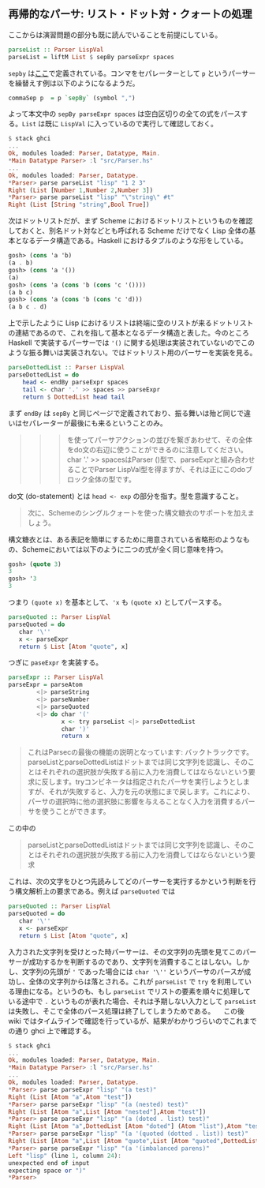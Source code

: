 ## 再帰的なパーサ: リスト・ドット対・クォートの処理

ここからは演習問題の部分も既に読んでいることを前提にしている。

```haskell
parseList :: Parser LispVal
parseList = liftM List $ sepBy parseExpr spaces
```

`sepby` は[ここ](https://hackage.haskell.org/package/parsec-3.1.11/docs/Text-Parsec-Combinator.html)で定義されている。コンマをセパレーターとして `p` というパーサーを繰替えす例は以下のようになるようだ。

```haskell
commaSep p  = p `sepBy` (symbol ",")
```

よって本文中の `sepBy parseExpr spaces` は空白区切りの全ての式をパースする。`List` は既に `LispVal` に入っているので実行して確認しておく。

```haskell
$ stack ghci
...
Ok, modules loaded: Parser, Datatype, Main.
*Main Datatype Parser> :l "src/Parser.hs"
...
Ok, modules loaded: Parser, Datatype.
*Parser> parse parseList "lisp" "1 2 3"
Right (List [Number 1,Number 2,Number 3])
*Parser> parse parseList "lisp" "\"string\" #t"
Right (List [String "string",Bool True])
```

次はドットリストだが、まず Scheme におけるドットリストというものを確認しておくと、別名ドット対などとも呼ばれる Scheme だけでなく Lisp 全体の基本となるデータ構造である。Haskell におけるタプルのような形をしている。

```scheme
gosh> (cons 'a 'b)
(a . b)
gosh> (cons 'a '())
(a)
gosh> (cons 'a (cons 'b (cons 'c '())))
(a b c)
gosh> (cons 'a (cons 'b (cons 'c 'd)))
(a b c . d)
```

上で示したように Lisp におけるリストは終端に空のリストが来るドットリストの連結であるので、これを指して基本となるデータ構造と表した。今のところ Haskell で実装するパーサーでは `'()` に関する処理は実装されていないのでこのような振る舞いは実装されない。ではドットリスト用のパーサーを実装を見る。

```haskell
parseDottedList :: Parser LispVal
parseDottedList = do
    head <- endBy parseExpr spaces
    tail <- char '.' >> spaces >> parseExpr
    return $ DottedList head tail
```

まず `endBy` は `sepBy` と同じページで定義されており、振る舞いは殆ど同じで違いはセパレーターが最後にも来るということのみ。

> >>を使ってパーサアクションの並びを繋ぎあわせて、その全体をdo文の右辺に使うことができるのに注意してください。char '.' >> spacesはParser ()型で、parseExprと組み合わせることでParser LispVal型を得ますが、それは正にこのdoブロック全体の型です。

do文 (do-statement) とは `head <- exp` の部分を指す。型を意識すること。

> 次に、Schemeのシングルクォートを使った構文糖衣のサポートを加えましょう。

構文糖衣とは、ある表記を簡単にするために用意されている省略形のようなもの、Schemeにおいては以下のように二つの式が全く同じ意味を持つ。

```scheme
gosh> (quote 3)
3
gosh> '3
3
```

つまり `(quote x)` を基本として、`'x` も `(quote x)` としてパースする。

```haskell
parseQuoted :: Parser LispVal
parseQuoted = do
   char '\''
   x <- parseExpr
   return $ List [Atom "quote", x]
```

つぎに `paseExpr` を実装する。

<!-- 演習無し状態に切り替え -->
```haskell
parseExpr :: Parser LispVal
parseExpr = parseAtom
        <|> parseString
        <|> parseNumber
        <|> parseQuoted
        <|> do char '('
               x <- try parseList <|> parseDottedList
               char ')'
               return x
```

> これはParsecの最後の機能の説明となっています: バックトラックです。 parseListとparseDottedListはドットまでは同じ文字列を認識し、そのことはそれぞれの選択肢が失敗する前に入力を消費してはならないという要求に反します。tryコンビネータは指定されたパーサを実行しようとしますが、それが失敗すると、入力を元の状態にまで戻します。これにより、パーサの選択時に他の選択肢に影響を与えることなく入力を消費するパーサを使うことができます。

この中の

> parseListとparseDottedListはドットまでは同じ文字列を認識し、そのことはそれぞれの選択肢が失敗する前に入力を消費してはならないという要求

これは、次の文字をひとつ先読みしてどのパーサーを実行するかという判断を行う構文解析上の要求である。例えば `parseQuoted` では

```haskell
parseQuoted :: Parser LispVal
parseQuoted = do
   char '\''
   x <- parseExpr
   return $ List [Atom "quote", x]
```

入力された文字列を受けとった時パーサーは、その文字列の先頭を見てこのパーサーが成功するかを判断するのであり、文字列を消費することはしない。しかし、文字列の先頭が `'` であった場合には `char '\''` というパーサのパースが成功し、全体の文字列からは落とされる。これが `parseList` で `try` を利用している理由になる。というのも、もし `parseList` でリストの要素を順々に処理している途中で `.` というものが表れた場合、それは予期しない入力として `parseList` は失敗し、そこで全体のパース処理は終了してしまうためである。
　この後 wiki ではタイムラインで確認を行っているが、結果がわかりづらいのでこれまでの通り ghci 上で確認する。

```haskell
$ stack ghci
...
Ok, modules loaded: Parser, Datatype, Main.
*Main Datatype Parser> :l "src/Parser.hs"
...
Ok, modules loaded: Parser, Datatype.
*Parser> parse parseExpr "lisp" "(a test)"
Right (List [Atom "a",Atom "test"])
*Parser> parse parseExpr "lisp" "(a (nested) test)"
Right (List [Atom "a",List [Atom "nested"],Atom "test"])
*Parser> parse parseExpr "lisp" "(a (doted . list) test)"
Right (List [Atom "a",DottedList [Atom "doted"] (Atom "list"),Atom "test"])
*Parser> parse parseExpr "lisp" "(a '(quoted (dotted . list)) test)"
Right (List [Atom "a",List [Atom "quote",List [Atom "quoted",DottedList [Atom "dotted"] (Atom "list")]],Atom "test"])
*Parser> parse parseExpr "lisp" "(a '(imbalanced parens)"
Left "lisp" (line 1, column 24):
unexpected end of input
expecting space or ")"
*Parser> 
```
